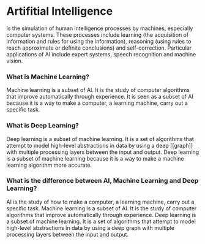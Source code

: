 # Artifitial Intelligence

Is the simulation of human intelligence processes by machines, especially computer systems. These processes include learning (the acquisition of information and rules for using the information), reasoning (using rules to reach approximate or definite conclusions) and self-correction. Particular applications of AI include expert systems, speech recognition and machine vision.

### What is Machine Learning?
Machine learning is a subset of AI. It is the study of computer algorithms that improve automatically through experience. It is seen as a subset of AI because it is a way to make a computer, a learning machine, carry out a specific task.

### What is Deep Learning?
Deep learning is a subset of machine learning. It is a set of algorithms that attempt to model high-level abstractions in data by using a deep [[graph]] with multiple processing layers between the input and output. Deep learning is a subset of machine learning because it is a way to make a machine learning algorithm more accurate.

### What is the difference between AI, Machine Learning and Deep Learning?
AI is the study of how to make a computer, a learning machine, carry out a specific task. Machine learning is a subset of AI. It is the study of computer algorithms that improve automatically through experience. Deep learning is a subset of machine learning. It is a set of algorithms that attempt to model high-level abstractions in data by using a deep graph with multiple processing layers between the input and output.

